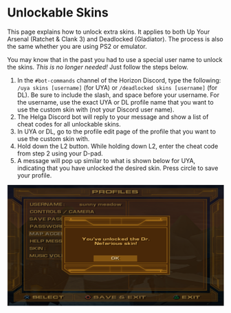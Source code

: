 # Unlockable Skins

This page explains how to unlock extra skins. It applies to both Up Your Arsenal (Ratchet & Clank 3) and Deadlocked (Gladiator). The process is also the same whether you are using PS2 or emulator.

You may know that in the past you had to use a special user name to unlock the skins. _This is no longer needed!_ Just follow the steps below.

1. In the `#bot-commands` channel of the Horizon Discord, type the following: `/uya skins [username]` (for UYA) or `/deadlocked skins [username]` (for DL). Be sure to include the slash, and space before your username. For the username, use the exact UYA or DL profile name that you want to use the custom skin with (not your Discord user name).
2. The Helga Discord bot will reply to your message and show a list of cheat codes for all unlockable skins.
3. In UYA or DL, go to the profile edit page of the profile that you want to use the custom skin with.
4. Hold down the L2 button. While holding down L2, enter the cheat code from step 2 using your D-pad.
5. A message will pop up similar to what is shown below for UYA, indicating that you have unlocked the desired skin. Press circle to save your profile.

![img](/assets/uya/uya_skin_unlock.png)
